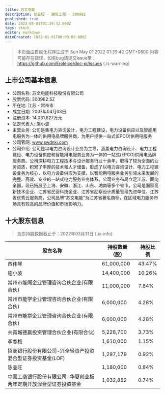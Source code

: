 ```yaml
---
title: 苏文电能
description: 创业板 - 建筑工程 - 300982
published: true
date: 2022-05-01T01:39:42.000Z
tags: stock
editor: markdown
dateCreated: 2022-01-01T00:00:00.000Z
---
```


> 本页面由自动化程序生成于 Sun May 01 2022 01:39:42 GMT+0800
> 内容可能存在错误，如有bug请提交issue至：https://github.com/Eroleice/doc-pi/issues
{.is-warning}

## 上市公司基本信息
- 公司名称: 苏文电能科技股份有限公司
- 股票代码: 300982.SZ
- 所在地: 江苏 - 常州市
- 成立日期: 2007年04月03日
- 注册资本: 14,031.827万元
- 法定代表人: 施小波
- 主营业务: 公司是集电力咨询设计，电力工程建设，电力设备供应以及智能用电服务为一体的供用电品牌服务商，为用户提供一站式(EPCO)供用电服务
- 公司官网: www.swdnkj.com
- 公司介绍: 公司是以电力咨询设计业务为主导，涵盖电力咨询设计、电力工程建设、电力设备供应和智能用电服务业务为一体的一站式(EPCO)供用电品牌服务商。公司深耕电力工程技术与设计服务行业十余年，取得了较为全面的业务资质，积累了丰厚的技术和人才储备，形成了以电力咨询设计、电力工程建设业务为核心，以电力设备供应为支撑，以智能用电服务业务引领未来发展的完整、高效、专业的一站式电力服务业务体系。公司业务布局立足江苏、面向全国，现已拓展至上海、安徽、浙江、山东、湖南等多个省市。公司是国家高新技术企业、江苏省民营科技企业、江苏省勘察设计质量管理先进单位、江苏省优秀云服务商，公司品牌“苏文电能”为江苏省著名商标，在区域电力服务市场具有较高的品牌价值和市场影响力。


## 十大股东信息
> 股东持股数据截止于：2022年03月31日
{.is-info}

| 股东名称 | 持股数量（股） | 持股比例 |
| --- | --- | --- |
| 芦伟琴 | 61,000,000 | 43.47% |
| 施小波 | 14,400,000 | 10.26% |
| 常州市能闯企业管理咨询合伙企业(有限合伙) | 11,000,000 | 7.84% |
| 常州市能学企业管理咨询合伙企业(有限合伙) | 6,000,000 | 4.28% |
| 常州市能拼企业管理咨询合伙企业(有限合伙) | 6,000,000 | 4.28% |
| 共青城德赢投资管理合伙企业(有限合伙) | 5,228,700 | 3.73% |
| 李春梅 | 1,610,000 | 1.15% |
| 招商银行股份有限公司-兴全轻资产投资混合型证券投资基金(LOF) | 1,297,179 | 0.92% |
| 陈品旺 | 1,180,000 | 0.84% |
| 中国工商银行股份有限公司-华夏创业板两年定期开放混合型证券投资基金 | 1,032,882 | 0.74% |




